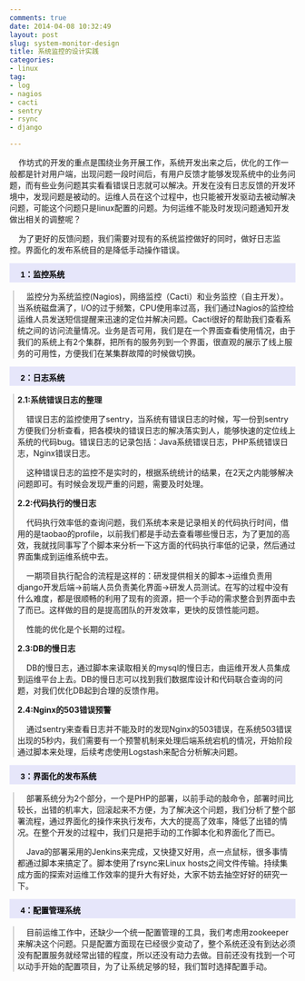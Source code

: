 ```yaml
---
comments: true
date: 2014-04-08 10:32:49
layout: post
slug: system-monitor-design
title: 系统监控的设计实践
categories:
- linux
tag:
- log
- nagios
- cacti
- sentry
- rsync
- django

---
```

<p>&nbsp;&nbsp;&nbsp;&nbsp;作坊式的开发的重点是围绕业务开展工作，系统开发出来之后，优化的工作一般都是针对用户端，出现问题一段时间后，有用户反馈才能够发现系统中的业务问题，而有些业务问题其实看看错误日志就可以解决。开发在没有日志反馈的开发环境中，发现问题是被动的。运维人员在这个过程中，也只能被开发驱动去被动解决问题，可能这个问题只是linux配置的问题。为何运维不能及时发现问题通知开发做出相关的调整呢？</p>
<p>&nbsp;&nbsp;&nbsp;&nbsp;为了更好的反馈问题，我们需要对现有的系统监控做好的同时，做好日志监控。界面化的发布系统目的是降低手动操作错误。</p>
<p style="background-color: rgb(230, 230, 250); height: 25px; width: 100%; padding-top: 9px; font-family: arial,helvetica,sans-serif; font-size: 14px; color: rgb(0, 0, 0);"><span style="font-size:14px;"><strong>&nbsp;&nbsp;&nbsp;&nbsp; 1：监控系统</strong></span></p>
<div style="border-left: 2px solid rgb(204, 204, 204); padding-left: 6px; margin-left: 6px; margin-bottom: 10px;">&nbsp;&nbsp;&nbsp;&nbsp;监控分为系统监控(Nagios)，网络监控（Cacti）和业务监控（自主开发）。当系统磁盘满了，I/O的过于频繁，CPU使用率过高，我们通过Nagios的监控给运维人员发送短信提醒来迅速的定位并解决问题。Cacti很好的帮助我们查看系统之间的访问流量情况。业务是否可用，我们是在一个界面查看使用情况，由于我们的系统上有2个集群，把所有的服务列到一个界面，很直观的展示了线上服务的可用性，方便我们在某集群故障的时候做切换。</div>
<p style="background-color: rgb(230, 230, 250); height: 25px; width: 100%; padding-top: 9px; font-family: arial,helvetica,sans-serif; font-size: 14px; color: rgb(0, 0, 0);"><span style="font-size:14px;"><strong>&nbsp;&nbsp;&nbsp;&nbsp; 2：日志系统</strong></span></p>
<div style="border-left: 2px solid rgb(204, 204, 204); padding-left: 6px; margin-left: 6px; margin-bottom: 10px;">
<p><strong>2.1:系统错误日志的整理</strong></p>
<p>&nbsp;&nbsp;&nbsp;&nbsp;错误日志的监控使用了sentry，当系统有错误日志的时候，写一份到sentry方便我们分析查看，把各模块的错误日志的解决落实到人，能够快速的定位线上系统的代码bug。错误日志的记录包括：Java系统错误日志，PHP系统错误日志，Nginx错误日志。</p>
<p>&nbsp;&nbsp;&nbsp;&nbsp;这种错误日志的监控不是实时的，根据系统统计的结果，在2天之内能够解决问题即可。有时候会发现严重的问题，需要及时处理。</p>
<p><strong>2.2:代码执行的慢日志</strong></p>
<p>&nbsp;&nbsp;&nbsp;&nbsp;代码执行效率低的查询问题，我们系统本来是记录相关的代码执行时间，借用的是taobao的profile，以前我们都是手动去查看哪些慢日志，为了更加的高效，我就找同事写了个脚本来分析一下这方面的代码执行率低的记录，然后通过界面集成到运维系统中去。</p>
<p>&nbsp;&nbsp;&nbsp;&nbsp;一期项目执行配合的流程是这样的：研发提供相关的脚本→运维负责用django开发后端→前端人员负责美化界面→研发人员测试。在写的过程中没有什么难度，都是很顺畅的利用了现有的资源，把一个手动的需求整合到界面中去了而已。这样做的目的是提高团队的开发效率，更快的反馈性能问题。</p>
<p>&nbsp;&nbsp;&nbsp;&nbsp;性能的优化是个长期的过程。</p>
<p><strong>2.3:DB的慢日志</strong></p>
<p>&nbsp;&nbsp;&nbsp;&nbsp;DB的慢日志，通过脚本来读取相关的mysql的慢日志，由运维开发人员集成到运维平台上去。DB的慢日志可以找到我们数据库设计和代码联合查询的问题，对我们优化DB起到合理的反馈作用。</p>
<p><strong>2.4:Nginx的503错误预警</strong></p>
<p>&nbsp;&nbsp;&nbsp;&nbsp;通过sentry来查看日志并不能及时的发现Nginx的503错误，在系统503错误出现的5秒内，我们需要有一个预警机制来处理后端系统宕机的情况，开始阶段通过脚本来处理，后续考虑使用Logstash来配合分析解决问题。</p>
</div>
<p style="background-color: rgb(230, 230, 250); height: 25px; width: 100%; padding-top: 9px; font-family: arial,helvetica,sans-serif; font-size: 14px; color: rgb(0, 0, 0);"><span style="font-size:14px;"><strong>&nbsp;&nbsp;&nbsp;&nbsp; 3：界面化的发布系统</strong></span></p>
<div style="border-left: 2px solid rgb(204, 204, 204); padding-left: 6px; margin-left: 6px; margin-bottom: 10px;">
<p>&nbsp;&nbsp;&nbsp;&nbsp;部署系统分为2个部分，一个是PHP的部署，以前手动的敲命令，部署时间比较长，出错的机率大，回滚起来不方便，为了解决这个问题，我们分析了整个部署流程，通过界面化的操作来执行发布，大大的提高了效率，降低了出错的情况。在整个开发的过程中，我们只是把手动的工作脚本化和界面化了而已。</p>
<p>&nbsp;&nbsp;&nbsp;&nbsp;Java的部署采用的Jenkins来完成，又快捷又好用，点一点鼠标，很多事情都通过脚本来搞定了。脚本使用了rsync来Linux hosts之间文件传输。持续集成方面的探索对运维工作效率的提升大有好处，大家不妨去抽空好好的研究一下。</p>
</div>
<p style="background-color: rgb(230, 230, 250); height: 25px; width: 100%; padding-top: 9px; font-family: arial,helvetica,sans-serif; font-size: 14px; color: rgb(0, 0, 0);"><span style="font-size:14px;"><strong>&nbsp;&nbsp;&nbsp;&nbsp; 4：配置管理系统</strong></span></p>
<div style="border-left: 2px solid rgb(204, 204, 204); padding-left: 6px; margin-left: 6px; margin-bottom: 10px;">
<p>&nbsp;&nbsp;&nbsp;&nbsp;目前运维工作中，还缺少一个统一配置管理的工具，我们考虑用zookeeper来解决这个问题。只是配置方面现在已经很少变动了，整个系统还没有到达必须没有配置服务就经常出错的程度，所以还没有动力去做。目前还没有找到一个可以动手开始的配置项目，为了让系统足够的轻，我们暂时选择配置手动。</p>
</div>
<p>&nbsp;&nbsp;&nbsp;&nbsp;</p>
<p>&nbsp;&nbsp;&nbsp;&nbsp;</p>